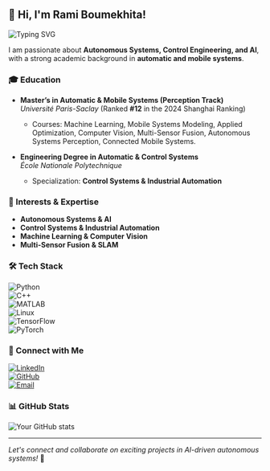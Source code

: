 ## 👋 Hi, I'm Rami Boumekhita!

![Typing SVG](https://readme-typing-svg.herokuapp.com?font=Fira+Code&pause=1000&color=F7A41D&width=435&lines=Autonomous+Systems+Engineer;Control+and+AI+Enthusiast)

I am passionate about **Autonomous Systems, Control Engineering, and AI**, with a strong academic background in **automatic and mobile systems**.

### 🎓 Education
- **Master’s in Automatic & Mobile Systems (Perception Track)**  
  *Université Paris-Saclay* (Ranked **#12** in the 2024 Shanghai Ranking)  
  - Courses: Machine Learning, Mobile Systems Modeling, Applied Optimization, Computer Vision, Multi-Sensor Fusion, Autonomous Systems Perception, Connected Mobile Systems.

- **Engineering Degree in Automatic & Control Systems**  
  *École Nationale Polytechnique*  
  - Specialization: **Control Systems & Industrial Automation**

### 🚀 Interests & Expertise
- **Autonomous Systems & AI**
- **Control Systems & Industrial Automation**
- **Machine Learning & Computer Vision**
- **Multi-Sensor Fusion & SLAM**

### 🛠️ Tech Stack
![Python](https://img.shields.io/badge/Python-3776AB?style=flat&logo=python&logoColor=white)  
![C++](https://img.shields.io/badge/C%2B%2B-00599C?style=flat&logo=c%2B%2B&logoColor=white)  
![MATLAB](https://img.shields.io/badge/MATLAB-0076A8?style=flat&logo=mathworks&logoColor=white)  
![Linux](https://img.shields.io/badge/Linux-FCC624?style=flat&logo=linux&logoColor=black)  
![TensorFlow](https://img.shields.io/badge/TensorFlow-FF6F00?style=flat&logo=tensorflow&logoColor=white)  
![PyTorch](https://img.shields.io/badge/PyTorch-EE4C2C?style=flat&logo=pytorch&logoColor=white)  

### 🔗 Connect with Me
[![LinkedIn](https://img.shields.io/badge/LinkedIn-Profile-blue?logo=linkedin)](https://www.linkedin.com/in/rami-boumekhita/)  
[![GitHub](https://img.shields.io/badge/GitHub-Profile-black?logo=github)](https://github.com/Rami-R)  
[![Email](https://img.shields.io/badge/Email-Contact-red?logo=gmail)](rami.boumekhita@gmail.com)  

### 📊 GitHub Stats
![Your GitHub stats](https://github-readme-stats.vercel.app/api?username=Rami-R&show_icons=true&theme=dark)

---
*Let's connect and collaborate on exciting projects in AI-driven autonomous systems!* 🚀
